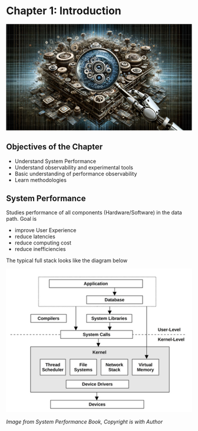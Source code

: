 # Chapter 1: Introduction

![](./images/chapter1.webp)

## Objectives of the Chapter
- Understand System Performance
- Understand observability and experimental tools
- Basic understanding of performance observability
- Learn methodologies

## System Performance

Studies performance of all components (Hardware/Software) in the data path.
Goal is
- improve User Experience
- reduce latencies
- reduce computing cost
- reduce inefficiencies

The typical full stack looks like the diagram below

![](./images/chapter1-stack.png)

*Image from System Performance Book, Copyright is with Author*

